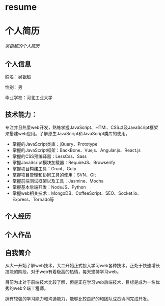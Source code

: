 # resume
<h1>个人简历</h1>
<h6>吴银超的个人简历</h6>
<h2>个人信息</h2>
<p>姓名：吴银超</p>
<p>性别：男</p>
<p>毕业学校：河北工业大学</p>
<h2>技术能力：</h2>
<p>专注并且热爱web开发，熟练掌握JavaScript、HTMl、CSS以及JavaScript框架来搭建web应用。了解原生JavaScript和JavaScript类库的使用。</p>
<ul>
  <li>掌握的JavaScript类库：jQuery、Prototype</li>
  <li>掌握的JavaScript框架：BackBone、Vuejs、Angular.js、React.js</li>
  <li>掌握的CSS预编译器：LessCss、Sass</li>
  <li>掌握JavaScript模块加载器：RequireJS、Browserify</li>
  <li>掌握项目构建工具：Grunt、Gulp</li>
  <li>掌握项目管理和协同工具的使用：SVN、Git</li>
  <li>掌握前端测试框架以及工具：Jasmine、Mocha</li>
  <li>掌握基本后端开发：NodeJS、Python</li>
  <li>掌握web相关技术：MongoDB、CoffeeScript、SEO、Socket.io、Express、Tornado等</li>
</ul>
<h2>个人经历</h2>
<h2>个人作品</h2>
<h2>自我简介</h2>
<p>从大一开始了解web技术，大二开始正式投入学习web各种技术。正处于快速增长技能的阶段，对于web有着极高的热情，每天坚持学习web。

目前为止对于前端技术比较了解，但是正在学习web后端技术，目标是成为一名优秀的web全端工程师。

拥有较强的学习能力和沟通能力，能够比较良好的和团队成员协同完成开发。
</p>
